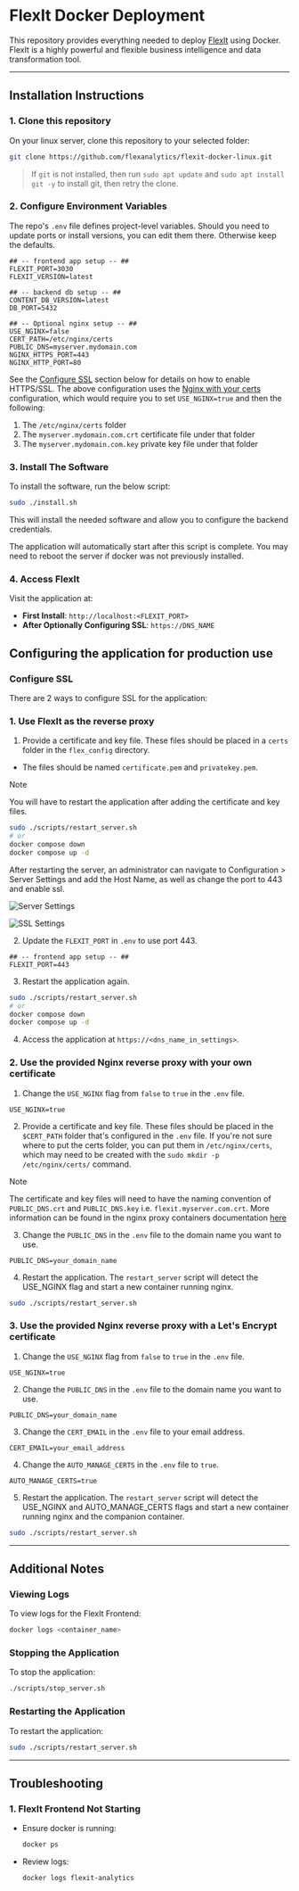 
# FlexIt Docker Deployment

This repository provides everything needed to deploy [FlexIt](https://flexitanalytics.com/) using Docker.
FlexIt is a highly powerful and flexible business intelligence and data transformation tool.

---

## Installation Instructions

### 1. Clone this repository

On your linux server, clone this repository to your selected folder:
```bash
git clone https://github.com/flexanalytics/flexit-docker-linux.git
```

> If `git` is not installed, then run `sudo apt update` and `sudo apt install git -y` to install git, then retry the clone.

### 2. Configure Environment Variables

The repo's `.env` file defines project-level variables. Should you need to update ports or install versions, you can edit them there. Otherwise keep the defaults.

```dotenv
## -- frontend app setup -- ##
FLEXIT_PORT=3030
FLEXIT_VERSION=latest

## -- backend db setup -- ##
CONTENT_DB_VERSION=latest
DB_PORT=5432

## -- Optional nginx setup -- ##
USE_NGINX=false
CERT_PATH=/etc/nginx/certs
PUBLIC_DNS=myserver.mydomain.com
NGINX_HTTPS_PORT=443
NGINX_HTTP_PORT=80
```

See the [Configure SSL](#configure-ssl) section below for details on how to enable HTTPS/SSL. The above configuration uses the [Nginx with your certs](#2-use-the-provided-nginx-reverse-proxy-with-your-own-certificate) configuration, which would require you to set `USE_NGINX=true` and then the following:
1. The `/etc/nginx/certs` folder
2. The `myserver.mydomain.com.crt` certificate file under that folder
3. The `myserver.mydomain.com.key` private key file under that folder

### 3. Install The Software

To install the software, run the below script:
```bash
sudo ./install.sh
```

This will install the needed software and allow you to configure the backend credentials.

The application will automatically start after this script is complete.
You may need to reboot the server if docker was not previously installed.

### 4. Access FlexIt
Visit the application at:
- **First Install**: `http://localhost:<FLEXIT_PORT>`
- **After Optionally Configuring SSL**: `https://DNS_NAME`

## Configuring the application for production use

### Configure SSL

There are 2 ways to configure SSL for the application:

### 1. Use FlexIt as the reverse proxy

1. Provide a certificate and key file. These files should be placed in a `certs` folder in the `flex_config` directory.
- The files should be named `certificate.pem` and `privatekey.pem`.

> [!NOTE]
> You will have to restart the application after adding the certificate and key files.

```sh
sudo ./scripts/restart_server.sh
# or
docker compose down
docker compose up -d
```

After restarting the server, an administrator can navigate to Configuration > Server Settings and add the Host Name, as well as change the port to 443 and enable ssl.

![Server Settings](https://github.com/user-attachments/assets/1b2399d6-2a88-4fd4-b125-d531654ab08a)


![SSL Settings](https://github.com/user-attachments/assets/3fe63d24-f5f0-40d9-b817-c8e21eb16d21)

2. Update the `FLEXIT_PORT` in `.env` to use port 443.

```dotenv
## -- frontend app setup -- ##
FLEXIT_PORT=443
```
3. Restart the application again.

```sh
sudo ./scripts/restart_server.sh
# or
docker compose down
docker compose up -d
```

4. Access the application at `https://<dns_name_in_settings>`.

### 2. Use the provided Nginx reverse proxy with your own certificate

1. Change the `USE_NGINX` flag from `false` to `true` in the `.env` file.

```dotenv
USE_NGINX=true
```
2. Provide a certificate and key file. These files should be placed in the `$CERT_PATH` folder that's configured in the `.env` file. If you're not sure where to put the certs folder, you can put them in `/etc/nginx/certs`, which may need to be created with the `sudo mkdir -p /etc/nginx/certs/` command.

> [!NOTE]
> The certificate and key files will need to have the naming convention of `PUBLIC_DNS.crt` and `PUBLIC_DNS.key` i.e. `flexit.myserver.com.crt`.
More information can be found in the nginx proxy containers documentation [here](https://github.com/nginx-proxy/nginx-proxy/tree/main/docs#ssl-support)

3. Change the `PUBLIC_DNS` in the `.env` file to the domain name you want to use.

```dotenv
PUBLIC_DNS=your_domain_name
```

4. Restart the application. The `restart_server` script will detect the USE_NGINX flag and start a new container running nginx.

```sh
sudo ./scripts/restart_server.sh
```

### 3. Use the provided Nginx reverse proxy with a Let's Encrypt certificate

1. Change the `USE_NGINX` flag from `false` to `true` in the `.env` file.

```dotenv
USE_NGINX=true
```
2. Change the `PUBLIC_DNS` in the `.env` file to the domain name you want to use.

```dotenv
PUBLIC_DNS=your_domain_name
```

3. Change the `CERT_EMAIL` in the `.env` file to your email address.

```dotenv
CERT_EMAIL=your_email_address
```

4. Change the `AUTO_MANAGE_CERTS` in the `.env` file to `true`.

```dotenv
AUTO_MANAGE_CERTS=true
```

5. Restart the application. The `restart_server` script will detect the USE_NGINX and AUTO_MANAGE_CERTS flags and start a new container running nginx and the companion container.

```sh
sudo ./scripts/restart_server.sh
```


---

## Additional Notes

### Viewing Logs
To view logs for the FlexIt Frontend:
```bash
docker logs <container_name>
```

### Stopping the Application
To stop the application:

```bash
./scripts/stop_server.sh
```

### Restarting the Application
To restart the application:

```bash
sudo ./scripts/restart_server.sh
```

---

## Troubleshooting
### 1. FlexIt Frontend Not Starting
- Ensure docker is running:
  ```bash
  docker ps
  ```
- Review logs:
  ```bash
  docker logs flexit-analytics
  ```
